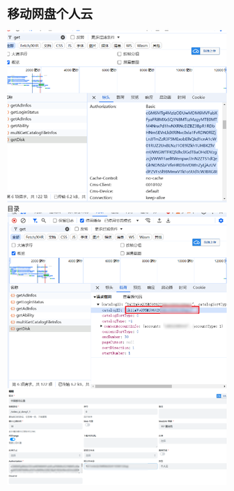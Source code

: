 # 移动网盘个人云
![image-2024111326367.png|375](00_sync/00%E7%BD%91%E7%BB%9C/alist%E6%8C%82%E8%BD%BD%E5%B8%B8%E7%94%A8%E7%BD%91%E7%9B%98/alist%E6%8C%82%E8%BD%BD%E5%B8%B8%E7%94%A8%E7%BD%91%E7%9B%98/image-2024111326367.png)
目录
![image-20241113342327.png|375](00_sync/00%E7%BD%91%E7%BB%9C/alist%E6%8C%82%E8%BD%BD%E5%B8%B8%E7%94%A8%E7%BD%91%E7%9B%98/alist%E6%8C%82%E8%BD%BD%E5%B8%B8%E7%94%A8%E7%BD%91%E7%9B%98/image-20241113342327.png)
![image-20241113415562.png|425](00_sync/00%E7%BD%91%E7%BB%9C/alist%E6%8C%82%E8%BD%BD%E5%B8%B8%E7%94%A8%E7%BD%91%E7%9B%98/alist%E6%8C%82%E8%BD%BD%E5%B8%B8%E7%94%A8%E7%BD%91%E7%9B%98/image-20241113415562.png)